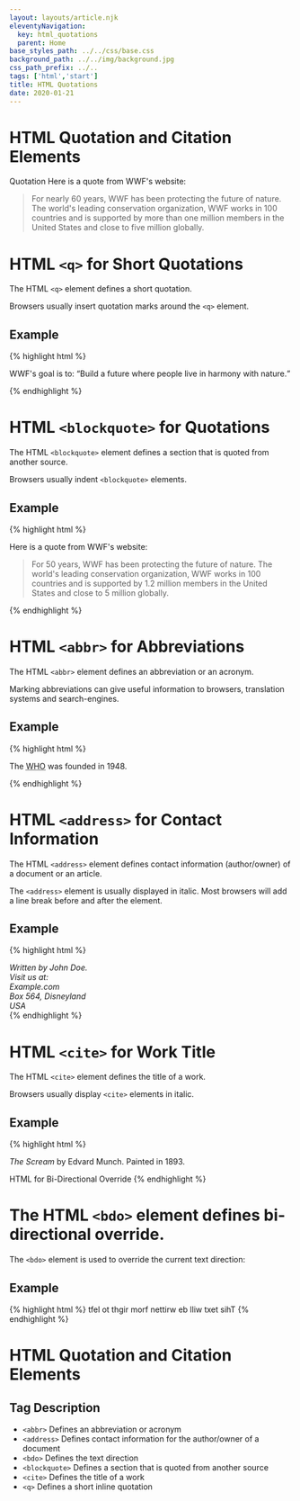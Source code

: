 ```yaml
---
layout: layouts/article.njk
eleventyNavigation:
  key: html_quotations
  parent: Home
base_styles_path: ../../css/base.css
background_path: ../../img/background.jpg
css_path_prefix: ../..
tags: ['html','start']
title: HTML Quotations
date: 2020-01-21
---
```

# HTML Quotation and Citation Elements
Quotation
Here is a quote from WWF's website:

> For nearly 60 years, WWF has been protecting the future of nature. The world's leading conservation organization, WWF works in 100 countries and is supported by more than one million members in the United States and close to five million globally.
# HTML `<q>` for Short Quotations
The HTML `<q>` element defines a short quotation.

Browsers usually insert quotation marks around the `<q>` element.

## Example
{% highlight html %}
    <p>WWF's goal is to: <q>Build a future where people live in harmony with nature.</q></p>
{% endhighlight %}
# HTML `<blockquote>` for Quotations
The HTML `<blockquote>` element defines a section that is quoted from another source.

Browsers usually indent `<blockquote>` elements.

## Example
{% highlight html %}
    <p>Here is a quote from WWF's website:</p>
    <blockquote cite="http://www.worldwildlife.org/who/index.html">
    For 50 years, WWF has been protecting the future of nature.
    The world's leading conservation organization,
    WWF works in 100 countries and is supported by
    1.2 million members in the United States and
    close to 5 million globally.
</blockquote>
{% endhighlight %}

# HTML `<abbr>` for Abbreviations
The HTML `<abbr>` element defines an abbreviation or an acronym.

Marking abbreviations can give useful information to browsers, translation systems and search-engines.

## Example
{% highlight html %}
    <p>The <abbr title="World Health Organization">WHO</abbr> was founded in 1948.</p>
{% endhighlight %}
# HTML `<address>` for Contact Information

The HTML `<address>` element defines contact information (author/owner) of a document or an article.

The `<address>` element is usually displayed in italic. Most browsers will add a line break before and after the element.

## Example
{% highlight html %}
    <address>
        Written by John Doe.<br>
        Visit us at:<br>
        Example.com<br>
        Box 564, Disneyland<br>
        USA
    </address>
{% endhighlight %}
# HTML `<cite>` for Work Title
The HTML `<cite>` element defines the title of a work.

Browsers usually display `<cite>` elements in italic.

## Example
{% highlight html %}
    <p><cite>The Scream</cite> by Edvard Munch. Painted in 1893.</p>
    HTML <bdo> for Bi-Directional Override
{% endhighlight %}
# The HTML `<bdo>` element defines bi-directional override.

The `<bdo>` element is used to override the current text direction:

## Example
{% highlight html %}
    <bdo dir="rtl">This text will be written from right to left</bdo>
{% endhighlight %}

# HTML Quotation and Citation Elements
## Tag	Description
* `<abbr>`	Defines an abbreviation or acronym
* `<address>`	Defines contact information for the author/owner of a document
* `<bdo>`	Defines the text direction
* `<blockquote>`	Defines a section that is quoted from another source
* `<cite>`	Defines the title of a work
* `<q>`	Defines a short inline quotation